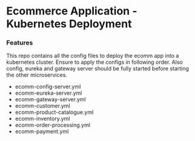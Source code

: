# Ecommerce Application - Kubernetes Deployment

### Features
This repo contains all the config files to deploy the ecomm app into a kubernetes cluster. Ensure to apply the configs in following order. Also config, eureka and gateway server should be fully started before starting the other microservices.
* ecomm-config-server.yml
* ecomm-eureka-server.yml
* ecomm-gateway-server.yml
* ecomm-customer.yml
* ecomm-product-catalogue.yml
* ecomm-inventory.yml
* ecomm-order-processing.yml
* ecomm-payment.yml
